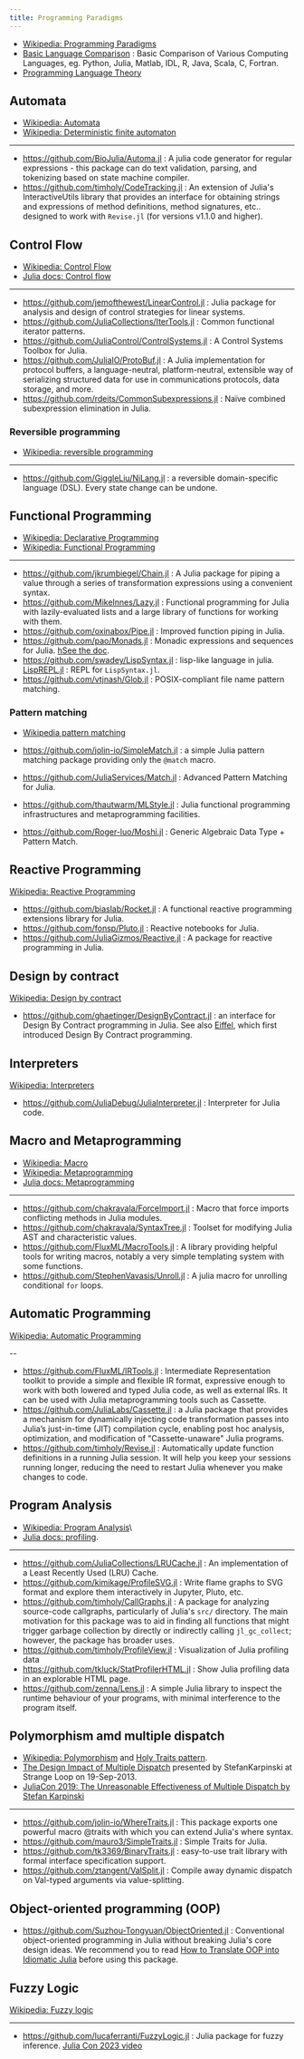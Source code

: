 ```yaml
---
title: Programming Paradigms
---
```


- [Wikipedia: Programming Paradigms](https://en.wikipedia.org/wiki/Programming_paradigm)
- [Basic Language Comparison](https://github.com/JulesKouatchou/basic_language_comparison) : Basic Comparison of Various Computing Languages, eg. Python, Julia, Matlab, IDL, R, Java, Scala, C, Fortran.
- [Programming Language Theory](https://github.com/steshaw/plt)

## Automata

- [Wikipedia: Automata](https://en.wikipedia.org/wiki/Category:Automata_(computation))
- [Wikipedia: Deterministic finite automaton](https://en.wikipedia.org/wiki/Deterministic_finite_automaton)

---

- https://github.com/BioJulia/Automa.jl : A julia code generator for regular expressions - this package can do text validation, parsing, and tokenizing based on state machine compiler.
- https://github.com/timholy/CodeTracking.jl : An extension of Julia's InteractiveUtils library that provides an interface for obtaining strings and expressions of method definitions, method signatures, etc.. designed to work with `Revise.jl` (for versions v1.1.0 and higher).


## Control Flow

- [Wikipedia: Control Flow](https://en.wikipedia.org/wiki/Category:Control_flow)
- [Julia docs: Control flow](https://docs.julialang.org/en/v1/manual/control-flow/)

---

- https://github.com/jemofthewest/LinearControl.jl : Julia package for analysis and design of control strategies for linear systems.
- https://github.com/JuliaCollections/IterTools.jl : Common functional iterator patterns.
- https://github.com/JuliaControl/ControlSystems.jl : A Control Systems Toolbox for Julia.
- https://github.com/JuliaIO/ProtoBuf.jl : A Julia implementation for protocol buffers, a language-neutral, platform-neutral, extensible way of serializing structured data for use in communications protocols, data storage, and more.
- https://github.com/rdeits/CommonSubexpressions.jl : Naïve combined subexpression elimination in Julia.

### Reversible programming

- [Wikipedia: reversible programming](https://en.wikipedia.org/wiki/Reversible_computing)

---

- https://github.com/GiggleLiu/NiLang.jl : a reversible domain-specific language (DSL). Every state change can be undone.

## Functional Programming

- [Wikipedia: Declarative Programming](https://en.wikipedia.org/wiki/Declarative_programming)
- [Wikipedia: Functional Programming](https://en.wikipedia.org/wiki/Functional_programming)

---

- https://github.com/jkrumbiegel/Chain.jl : A Julia package for piping a value through a series of transformation expressions using a convenient syntax.
- https://github.com/MikeInnes/Lazy.jl : Functional programming for Julia with lazily-evaluated lists and a large library of functions for working with them.
- https://github.com/oxinabox/Pipe.jl : Improved function piping in Julia.
- https://github.com/pao/Monads.jl : Monadic expressions and sequences for Julia. [hSee the doc](https://monadsjl.readthedocs.io/en/latest/).
- https://github.com/swadey/LispSyntax.jl : lisp-like language in julia. [LispREPL.jl](https://github.com/swadey/LispREPL.jl) : REPL for `LispSyntax.jl`.
- https://github.com/vtjnash/Glob.jl : POSIX-compliant file name pattern matching.

### Pattern matching

- [Wikipedia pattern matching](https://en.wikipedia.org/wiki/Pattern_matching)

- https://github.com/jolin-io/SimpleMatch.jl : a simple Julia pattern matching package providing only the `@match` macro.
- https://github.com/JuliaServices/Match.jl : Advanced Pattern Matching for Julia.
- https://github.com/thautwarm/MLStyle.jl : Julia functional programming infrastructures and metaprogramming facilities.
- https://github.com/Roger-luo/Moshi.jl : Generic Algebraic Data Type + Pattern Match.

## Reactive Programming

[Wikipedia: Reactive Programming](https://en.wikipedia.org/wiki/Reactive_programming)

- https://github.com/biaslab/Rocket.jl : A functional reactive programming extensions library for Julia.
- https://github.com/fonsp/Pluto.jl : Reactive notebooks for Julia.
- https://github.com/JuliaGizmos/Reactive.jl : A package for reactive programming in Julia.

## Design by contract

[Wikipedia: Design by contract](https://en.wikipedia.org/wiki/Design_by_contract)

- https://github.com/ghaetinger/DesignByContract.jl : an interface for Design By Contract programming in Julia. See also [Eiffel](https://www.eiffel.org/doc/eiffel/Learning_Eiffel), which first introduced Design By Contract programming.

## Interpreters

[Wikipedia: Interpreters](https://en.wikipedia.org/wiki/Category:Interpreters_(computing))

- https://github.com/JuliaDebug/JuliaInterpreter.jl : Interpreter for Julia code.

## Macro and Metaprogramming

- [Wikipedia: Macro](https://en.wikipedia.org/wiki/Macro_(computer_science))
- [Wikipedia: Metaprogramming](https://en.wikipedia.org/wiki/Metaprogramming)
- [Julia docs: Metaprogramming](https://docs.julialang.org/en/v1/manual/metaprogramming/#Metaprogramming)

---

- https://github.com/chakravala/ForceImport.jl : Macro that force imports conflicting methods in Julia modules.
- https://github.com/chakravala/SyntaxTree.jl : Toolset for modifying Julia AST and characteristic values.
- https://github.com/FluxML/MacroTools.jl : A library providing helpful tools for writing macros, notably a very simple templating system with some functions.
- https://github.com/StephenVavasis/Unroll.jl : A julia macro for unrolling conditional `for` loops.

## Automatic Programming

[Wikipedia: Automatic Programming](https://en.wikipedia.org/wiki/Automatic_programming)

--

- https://github.com/FluxML/IRTools.jl : Intermediate Representation toolkit to provide a simple and flexible IR format, expressive enough to work with both lowered and typed Julia code, as well as external IRs. It can be used with Julia metaprogramming tools such as Cassette.
- https://github.com/JuliaLabs/Cassette.jl : a Julia package that provides a mechanism for dynamically injecting code transformation passes into Julia’s just-in-time (JIT) compilation cycle, enabling post hoc analysis, optimization, and modification of "Cassette-unaware" Julia programs.
- https://github.com/timholy/Revise.jl : Automatically update function definitions in a running Julia session. It will help you keep your sessions running longer, reducing the need to restart Julia whenever you make changes to code.

## Program Analysis


- [Wikipedia: Program Analysis](https://en.wikipedia.org/wiki/Category:Program_analysis)\
- [Julia docs: profiling](https://docs.julialang.org/en/v1/manual/profile/).

---

- https://github.com/JuliaCollections/LRUCache.jl : An implementation of a Least Recently Used (LRU) Cache.
- https://github.com/kimikage/ProfileSVG.jl : Write flame graphs to SVG format and explore them interactively in Jupyter, Pluto, etc.
- https://github.com/timholy/CallGraphs.jl : A package for analyzing source-code callgraphs, particularly of Julia's `src/` directory. The main motivation for this package was to aid in finding all functions that might trigger garbage collection by directly or indirectly calling `jl_gc_collect`; however, the package has broader uses.
- https://github.com/timholy/ProfileView.jl : Visualization of Julia profiling data
- https://github.com/tkluck/StatProfilerHTML.jl : Show Julia profiling data in an explorable HTML page.
- https://github.com/zenna/Lens.jl : A simple Julia library to inspect the runtime behaviour of your programs, with minimal interference to the program itself.

## Polymorphism amd multiple dispatch

- [Wikipedia: Polymorphism](https://en.wikipedia.org/wiki/Category:Polymorphism_(computer_science)) and [Holy Traits pattern](https://github.com/JuliaLang/julia/issues/2345#issuecomment-54537633).
- [The Design Impact of Multiple Dispatch](https://nbviewer.jupyter.org/gist/StefanKarpinski/b8fe9dbb36c1427b9f22) presented by StefanKarpinski at Strange Loop on 19-Sep-2013.
- [JuliaCon 2019: The Unreasonable Effectiveness of Multiple Dispatch by Stefan Karpinski](https://youtu.be/kc9HwsxE1OY)

---

- https://github.com/jolin-io/WhereTraits.jl : This package exports one powerful macro @traits with which you can extend Julia's where syntax.
- https://github.com/mauro3/SimpleTraits.jl : Simple Traits for Julia.
- https://github.com/tk3369/BinaryTraits.jl : easy-to-use trait library with formal interface specification support.
- https://github.com/ztangent/ValSplit.jl : Compile away dynamic dispatch on Val-typed arguments via value-splitting.

## Object-oriented programming (OOP)

- https://github.com/Suzhou-Tongyuan/ObjectOriented.jl : Conventional object-oriented programming in Julia without breaking Julia's core design ideas. We recommend you to read [How to Translate OOP into Idiomatic Julia](https://suzhou-tongyuan.github.io/ObjectOriented.jl/dev/how-to-translate-oop-into-julia) before using this package.

## Fuzzy Logic

[Wikipedia: Fuzzy logic](https://en.wikipedia.org/wiki/Fuzzy_logic)

---

- https://github.com/lucaferranti/FuzzyLogic.jl : Julia package for fuzzy inference. [Julia Con 2023 video](https://www.youtube.com/watch?v=6WfX3e-aOBc)
